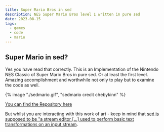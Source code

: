 ```yaml
---
title: Super Mario Bros in sed
description: NES Super Mario Bros level 1 written in pure sed
date: 2023-08-15
tags:
  - games
  - code
  - mario
---
```


## Super Mario in sed?
Yes you have read that correctly. 
This is an Implementation of the Nintendo NES Classic of Super Mario Bros in pure sed.
Or at least the first level.  
Amazing accomplishment and worthwhile not only to play but to examine the code as well.

{% image "./sedmario.gif", "sedmario credit chebykinn" %}

<a href="https://github.com/chebykinn/sedmario" target="_blank">You can find the Repository here</a>

But whilst you are interacting with this work of art - keep in mind that <a href="https://www.gnu.org/software/sed/manual/sed.html" target="_blank">sed is supposed to be "a stream editor [...] used to perform basic text transformations on an input stream</a>.